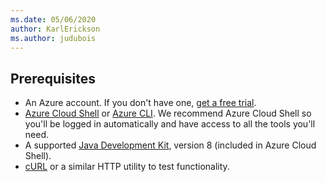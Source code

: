 ```yaml
---
ms.date: 05/06/2020
author: KarlErickson
ms.author: judubois
---
```


## Prerequisites

- An Azure account. If you don't have one, [get a free trial](https://azure.microsoft.com/free/).
- [Azure Cloud Shell](/azure/cloud-shell/quickstart) or [Azure CLI](/cli/azure/install-azure-cli). We recommend Azure Cloud Shell so you'll be logged in automatically and have access to all the tools you'll need.
- A supported [Java Development Kit](../../fundamentals/java-support-on-azure.md), version 8 (included in Azure Cloud Shell).
- [cURL](https://curl.haxx.se) or a similar HTTP utility to test functionality.